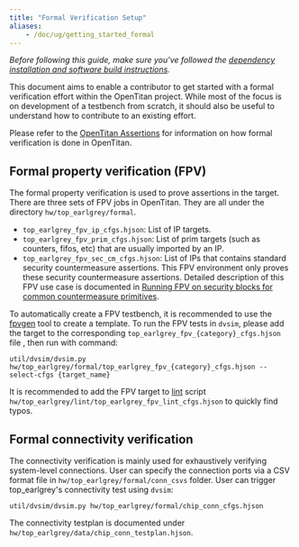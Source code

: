 ```yaml
---
title: "Formal Verification Setup"
aliases:
    - /doc/ug/getting_started_formal
---
```


_Before following this guide, make sure you've followed the [dependency installation and software build instructions](README.md)._

This document aims to enable a contributor to get started with a formal verification effort within the OpenTitan project.
While most of the focus is on development of a testbench from scratch, it should also be useful to understand how to contribute to an existing effort.

Please refer to the [OpenTitan Assertions](https://docs.opentitan.org/hw/formal/README.md) for information on how formal verification is done in OpenTitan.

## Formal property verification (FPV)

The formal property verification is used to prove assertions in the target.
There are three sets of FPV jobs in OpenTitan. They are all under the directory `hw/top_earlgrey/formal`.
* `top_earlgrey_fpv_ip_cfgs.hjson`: List of IP targets.
* `top_earlgrey_fpv_prim_cfgs.hjson`: List of prim targets (such as counters, fifos, etc) that are usually imported by an IP.
* `top_earlgrey_fpv_sec_cm_cfgs.hjson`: List of IPs that contains standard security countermeasure assertions. This FPV environment only proves these security countermeasure assertions. Detailed description of this FPV use case is documented in [Running FPV on security blocks for common countermeasure primitives](https://docs.opentitan.org/hw/formal/README.md#running-fpv-on-security-blocks-for-common-countermeasure-primitives).

To automatically create a FPV testbench, it is recommended to use the [fpvgen](https://docs.opentitan.org/util/fpvgen/README.md) tool to create a template.
To run the FPV tests in `dvsim`, please add the target to the corresponding `top_earlgrey_fpv_{category}_cfgs.hjson` file , then run with command:
```console
util/dvsim/dvsim.py hw/top_earlgrey/formal/top_earlgrey_fpv_{category}_cfgs.hjson --select-cfgs {target_name}
```

It is recommended to add the FPV target to [lint](https://docs.opentitan.org/hw/lint/README.md) script `hw/top_earlgrey/lint/top_earlgrey_fpv_lint_cfgs.hjson` to quickly find typos.

## Formal connectivity verification

The connectivity verification is mainly used for exhaustively verifying system-level connections.
User can specify the connection ports via a CSV format file in `hw/top_earlgrey/formal/conn_csvs` folder.
User can trigger top_earlgrey's connectivity test using `dvsim`:
```
util/dvsim/dvsim.py hw/top_earlgrey/formal/chip_conn_cfgs.hjson
```

The connectivity testplan is documented under `hw/top_earlgrey/data/chip_conn_testplan.hjson`.
